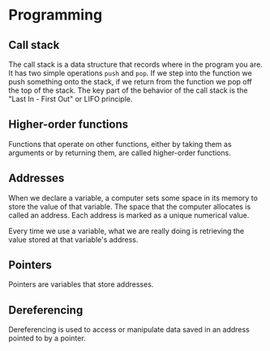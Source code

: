 # Programming

## Call stack

The call stack is a data structure that records where in the program you are. It has two simple operations `push` and `pop`. If we step into the function we push something onto the stack, if we return from the function we pop off the top of the stack. The key part of the behavior of the call stack is the "Last In - First Out" or LIFO principle.

## Higher-order functions

Functions that operate on other functions, either by taking them as arguments or by returning them, are called higher-order functions.

## Addresses

When we declare a variable, a computer sets some space in its memory to store the value of that variable. The space that the computer allocates is called an address. Each address is marked as a unique numerical value.

Every time we use a variable, what we are really doing is retrieving the value stored at that variable's address.

## Pointers

Pointers are variables that store addresses.

## Dereferencing

Dereferencing is used to access or manipulate data saved in an address pointed to by a pointer.
